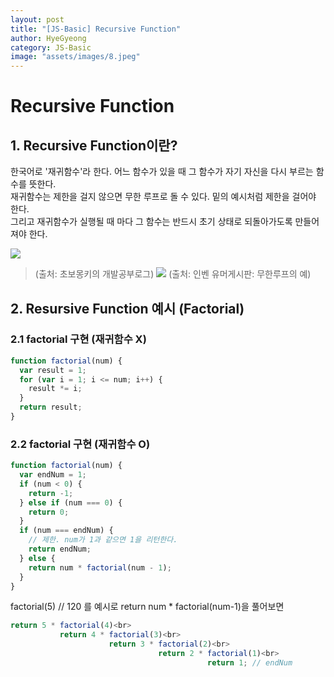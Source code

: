 ```yaml
---
layout: post
title: "[JS-Basic] Recursive Function"
author: HyeGyeong
category: JS-Basic
image: "assets/images/8.jpeg"
---
```


# Recursive Function

## 1. Recursive Function이란?

한국어로 '재귀함수'라 한다. 어느 함수가 있을 때 그 함수가 자기 자신을 다시 부르는 함수를 뜻한다.<br>
재귀함수는 제한을 걸지 않으면 무한 루프로 돌 수 있다. 밑의 예시처럼 제한을 걸어야 한다.<br>
그리고 재귀함수가 실행될 때 마다 그 함수는 반드시 초기 상태로 되돌아가도록 만들어져야 한다.

<img src = "https://wayhome25.github.io/assets/post-img/cs/sum.png"><br>

> (출처: 초보몽키의 개발공부로그)
> <img src="http://kstatic.inven.co.kr/upload/2018/05/08/bbs/i14088991378.png">
> (출처: 인벤 유머게시판: 무한루프의 예)

## 2. Resursive Function 예시 (Factorial)

### 2.1 factorial 구현 (재귀함수 X)

```javascript
function factorial(num) {
  var result = 1;
  for (var i = 1; i <= num; i++) {
    result *= i;
  }
  return result;
}
```

### 2.2 factorial 구현 (재귀함수 O)

```javascript
function factorial(num) {
  var endNum = 1;
  if (num < 0) {
    return -1;
  } else if (num === 0) {
    return 0;
  }
  if (num === endNum) {
    // 제한. num가 1과 같으면 1을 리턴한다.
    return endNum;
  } else {
    return num * factorial(num - 1);
  }
}
```

factorial(5) // 120 를 예시로
return num \* factorial(num-1)을 풀어보면<br>

```javascript
return 5 * factorial(4)<br>
           return 4 * factorial(3)<br>
                      return 3 * factorial(2)<br>
                                 return 2 * factorial(1)<br>
                                            return 1; // endNum
```
